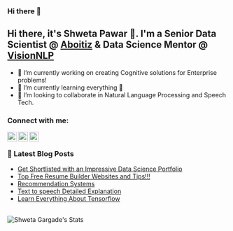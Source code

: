 ### Hi there 👋

<!--
**aishweta/aishweta** is a ✨ _special_ ✨ repository because its `README.md` (this file) appears on your GitHub profile.

Here are some ideas to get you started:

- 🔭 I’m currently working on ...
- 🌱 I’m currently learning ...
- 👯 I’m looking to collaborate on ...
- 🤔 I’m looking for help with ...
- 💬 Ask me about ...
- 📫 How to reach me: ...
- 😄 Pronouns: ...
- ⚡ Fun fact: ...
-->

## Hi there, it's Shweta Pawar 👋. I'm a Senior Data Scientist @ [Aboitiz](https://aboitizdatainnovation.com/) & Data Science Mentor @ [VisionNLP](https://visionnlp.com/) 
- 🔭 I’m currently working on creating Cognitive solutions for Enterprise problems!
- 🌱 I’m currently learning everything 🤣
- 👯 I’m looking to collaborate in Natural Language Processing and Speech Tech.

### Connect with me:

[<img align="left" alt="Shweta | LinkedIn" width="22px" src="https://cdn.jsdelivr.net/npm/simple-icons@v3/icons/linkedin.svg" />][linkedin]
[<img align="left" alt="Shweta | Medium" width="22px" src="https://cdn.jsdelivr.net/npm/simple-icons@v3/icons/youtube.svg" />][medium]
[<img align="left" alt="Shweta | Twitter" width="22px" src="https://cdn.jsdelivr.net/npm/simple-icons@v3/icons/twitter.svg" />][twitter]

<br />

### 📕 Latest Blog Posts
<!-- BLOG-POST-LIST:START -->
- [Get Shortlisted with an Impressive Data Science Portfolio](https://medium.com/visionnlp/get-shortlisted-with-an-impressive-data-science-portfolio-264a505e0705)
- [Top Free Resume Builder Websites and Tips!!!](https://medium.com/visionnlp/top-free-resume-builder-websites-3eafda58b1b1)
- [Recommendation Systems](https://medium.com/@aishweta/recommendation-systems-6be5c12e2aa5)
- [Text to speech Detailed Explanation](https://medium.com/@aishweta/text-to-speech-detailed-explanation-bfa021b5ca55)
- [Learn Everything About Tensorflow](https://medium.com/visionnlp/learn-everything-about-tensorflow-part-1-6279643440b)
<!-- BLOG-POST-LIST:END -->

<br />

<img align="left" alt="Shweta Gargade's Stats" src="https://github-readme-stats.vercel.app/api?username=aishweta&show_icons=true&hide_border=true" />


[twitter]: https://twitter.com/shwetagargade
[medium]: https://medium.com/@aishweta
[linkedin]: https://www.linkedin.com/in/shwetagargade/
[kaggle]: https://www.kaggle.com/shwetagargade

